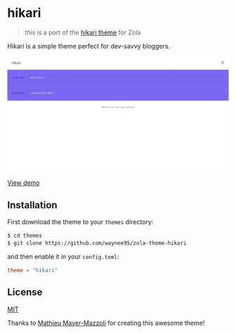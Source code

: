 # hikari

> this is a port of the [hikari theme](https://github.com/mx3m/hikari-for-jekyll) for Zola

Hikari is a simple theme perfect for dev-savvy bloggers.

![screenshot](/images/screenshot.png)

[View demo](https://waynee95.me/zola-theme-hikari)

## Installation

First download the theme to your `themes` directory:

```bash
$ cd themes
$ git clone https://github.com/waynee95/zola-theme-hikari
```
and then enable it in your `config.toml`:

```toml
theme = "hikari"
```

## License

[MIT](LICENSE)

Thanks to [Mathieu Mayer-Mazzoli](//github.com/mx3m) for creating this awesome theme!
